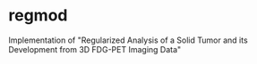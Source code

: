 # regmod
Implementation of 
"Regularized Analysis of a Solid Tumor and its Development from 3D FDG-PET Imaging Data"
